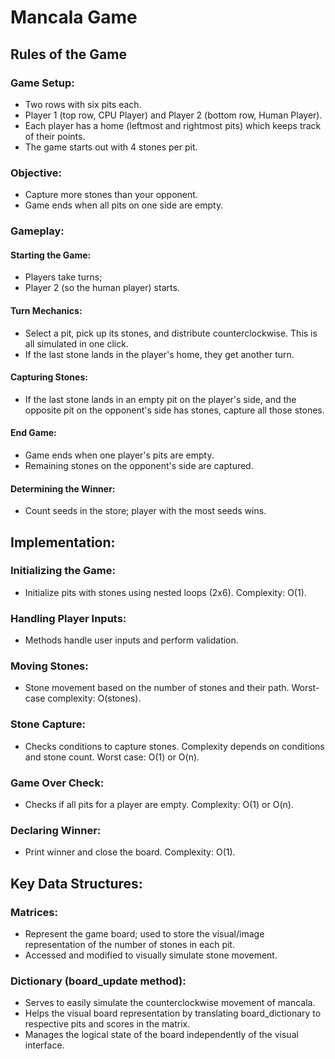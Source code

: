 
# Mancala Game

## Rules of the Game

### Game Setup:

- Two rows with six pits each.
- Player 1 (top row, CPU Player) and Player 2 (bottom row, Human Player).
- Each player has a home (leftmost and rightmost pits) which keeps track of their points.
- The game starts out with 4 stones per pit.

### Objective:
- Capture more stones than your opponent.
- Game ends when all pits on one side are empty.

### Gameplay:

#### Starting the Game:

- Players take turns; 
- Player 2 (so the human player) starts.

#### Turn Mechanics:

- Select a pit, pick up its stones, and distribute counterclockwise. This is all simulated in one click.
- If the last stone lands in the player's home, they get another turn.

#### Capturing Stones:

- If the last stone lands in an empty pit on the player's side, and the opposite pit on the opponent's side has stones, capture all those stones.

#### End Game:

- Game ends when one player's pits are empty.
- Remaining stones on the opponent's side are captured.

#### Determining the Winner:

- Count seeds in the store; player with the most seeds wins.

## Implementation:

### Initializing the Game:

- Initialize pits with stones using nested loops (2x6). Complexity: O(1).

### Handling Player Inputs:

- Methods handle user inputs and perform validation.

### Moving Stones:

- Stone movement based on the number of stones and their path. Worst-case complexity: O(stones).

### Stone Capture:

- Checks conditions to capture stones. Complexity depends on conditions and stone count. Worst case: O(1) or O(n).

### Game Over Check:

- Checks if all pits for a player are empty. Complexity: O(1) or O(n).

### Declaring Winner:

- Print winner and close the board. Complexity: O(1).

## Key Data Structures:

### Matrices:

- Represent the game board; used to store the visual/image representation of the number of stones in each pit.
- Accessed and modified to visually simulate stone movement.

### Dictionary (board_update method):

- Serves to easily simulate the counterclockwise movement of mancala.
- Helps the visual board representation by translating board_dictionary to respective pits and scores in the matrix.
- Manages the logical state of the board independently of the visual interface.